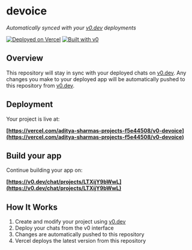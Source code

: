 # devoice

*Automatically synced with your [v0.dev](https://v0.dev) deployments*

[![Deployed on Vercel](https://img.shields.io/badge/Deployed%20on-Vercel-black?style=for-the-badge&logo=vercel)](https://vercel.com/aditya-sharmas-projects-f5e44508/v0-devoice)
[![Built with v0](https://img.shields.io/badge/Built%20with-v0.dev-black?style=for-the-badge)](https://v0.dev/chat/projects/LTXijY9bWwL)

## Overview

This repository will stay in sync with your deployed chats on [v0.dev](https://v0.dev).
Any changes you make to your deployed app will be automatically pushed to this repository from [v0.dev](https://v0.dev).

## Deployment

Your project is live at:

**[https://vercel.com/aditya-sharmas-projects-f5e44508/v0-devoice](https://vercel.com/aditya-sharmas-projects-f5e44508/v0-devoice)**

## Build your app

Continue building your app on:

**[https://v0.dev/chat/projects/LTXijY9bWwL](https://v0.dev/chat/projects/LTXijY9bWwL)**

## How It Works

1. Create and modify your project using [v0.dev](https://v0.dev)
2. Deploy your chats from the v0 interface
3. Changes are automatically pushed to this repository
4. Vercel deploys the latest version from this repository
